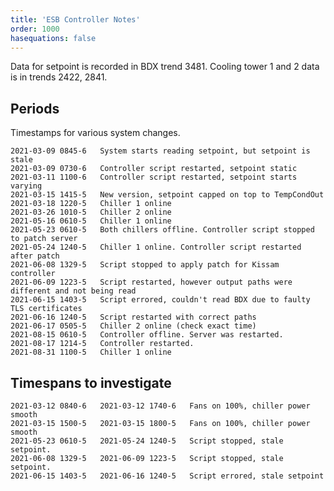 ```yaml
---
title: 'ESB Controller Notes'
order: 1000
hasequations: false
---
```


Data for setpoint is recorded in BDX trend 3481. Cooling tower 1 and 2 data is in trends 2422, 2841.

## Periods

Timestamps for various system changes.

    2021-03-09 0845-6   System starts reading setpoint, but setpoint is stale
    2021-03-09 0730-6   Controller script restarted, setpoint static
    2021-03-11 1100-6   Controller script restarted, setpoint starts varying
    2021-03-15 1415-5   New version, setpoint capped on top to TempCondOut
    2021-03-18 1220-5   Chiller 1 online
    2021-03-26 1010-5   Chiller 2 online
    2021-05-16 0610-5   Chiller 1 online
    2021-05-23 0610-5   Both chillers offline. Controller script stopped to patch server
    2021-05-24 1240-5   Chiller 1 online. Controller script restarted after patch
    2021-06-08 1329-5   Script stopped to apply patch for Kissam controller
    2021-06-09 1223-5   Script restarted, however output paths were different and not being read
    2021-06-15 1403-5   Script errored, couldn't read BDX due to faulty TLS certificates
    2021-06-16 1240-5   Script restarted with correct paths
    2021-06-17 0505-5   Chiller 2 online (check exact time)
    2021-08-15 0610-5   Controller offline. Server was restarted.
    2021-08-17 1214-5   Controller restarted.
    2021-08-31 1100-5   Chiller 1 online

## Timespans to investigate

    2021-03-12 0840-6   2021-03-12 1740-6   Fans on 100%, chiller power smooth
    2021-03-15 1500-5   2021-03-15 1800-5   Fans on 100%, chiller power smooth
    2021-05-23 0610-5   2021-05-24 1240-5   Script stopped, stale setpoint.
    2021-06-08 1329-5   2021-06-09 1223-5   Script stopped, stale setpoint.
    2021-06-15 1403-5   2021-06-16 1240-5   Script errored, stale setpoint